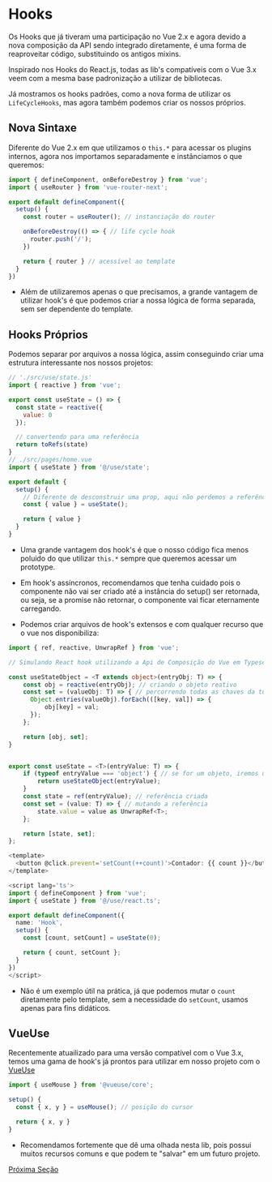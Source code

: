 # Hooks

Os Hooks que já tiveram uma participação no Vue 2.x e agora devido a nova composição da API sendo integrado diretamente, é uma forma de reaproveitar código, substituindo os antigos mixins.

Inspirado nos Hooks do React.js, todas as lib's compatíveis com o Vue 3.x veem com a mesma base padronização a utilizar de bibliotecas.

Já mostramos os hooks padrões, como a nova forma de utilizar os `LifeCycleHooks`, mas agora também podemos criar os nossos próprios.

## Nova Sintaxe

Diferente do Vue 2.x em que utilizamos o `this.*` para acessar os plugins internos, agora nos importamos separadamente e instânciamos o que queremos:

```js
import { defineComponent, onBeforeDestroy } from 'vue';
import { useRouter } from 'vue-router-next';

export default defineComponent({
  setup() {
    const router = useRouter(); // instanciação do router

    onBeforeDestroy(() => { // life cycle hook
      router.push('/');
    })

    return { router } // acessível ao template
  }
})
```

* Além de utilizaremos apenas o que precisamos, a grande vantagem de utilizar hook's é que podemos criar a nossa lógica de forma separada, sem ser dependente do template.

## Hooks Próprios

Podemos separar por arquivos a nossa lógica, assim conseguindo criar uma estrutura interessante nos nossos projetos:

```js
// './src/use/state.js'
import { reactive } from 'vue';

export const useState = () => {
  const state = reactive({
    value: 0
  });

  // convertendo para uma referência
  return toRefs(state)
}
// ./src/pages/home.vue
import { useState } from '@/use/state';

export default {
  setup() {
    // Diferente de desconstruir uma prop, aqui não perdemos a referência, já que estamos retornando com toRefs(...)
    const { value } = useState();

    return { value }
  }
}
```

* Uma grande vantagem dos hook's é que o nosso código fica menos poluido do que utilizar `this.*` sempre que queremos acessar um prototype.

* Em hook's assíncronos, recomendamos que tenha cuidado pois o componente não vai ser criado até a instância do setup() ser retornada, ou seja, se a promise não retornar, o componente vai ficar eternamente carregando.

* Podemos criar arquivos de hook's extensos e com qualquer recurso que o vue nos disponibiliza:

```ts
import { ref, reactive, UnwrapRef } from 'vue';

// Simulando React hook utilizando a Api de Composição do Vue em Typescript

const useStateObject = <T extends object>(entryObj: T) => {
    const obj = reactive(entryObj); // criando o objeto reativo
    const set = (valueObj: T) => { // percorrendo todas as chaves da tupla para mutar uma por uma
      Object.entries(valueObj).forEach(([key, val]) => {
          obj[key] = val;
      });
    };

    return [obj, set];
}


export const useState = <T>(entryValue: T) => {
    if (typeof entryValue === 'object') { // se for um objeto, iremos utilizar outra lógica
        return useStateObject(entryValue);
    }
    const state = ref(entryValue); // referência criada
    const set = (value: T) => { // mutando a referência
        state.value = value as UnwrapRef<T>;
    };

    return [state, set];
};
```

```ts
<template>
  <button @click.prevent='setCount(++count)'>Contador: {{ count }}</button>
</template>

<script lang='ts'>
import { defineComponent } from 'vue';
import { useState } from '@/use/react.ts';

export default defineComponent({
  name: 'Hook',
  setup() {
    const [count, setCount] = useState(0);

    return { count, setCount };
  }
})
</script>
```

* Não é um exemplo útil na prática, já que podemos mutar o `count` diretamente pelo template, sem a necessidade do `setCount`, usamos apenas para fins didáticos.

## VueUse

Recentemente atuailizado para uma versão compatível com o Vue 3.x, temos uma gama de hook's já prontos para utilizar em nosso projeto com o [VueUse](https://github.com/antfu/vueuse)

```js
import { useMouse } from '@vueuse/core';

setup() {
  const { x, y } = useMouse(); // posição do cursor

  return { x, y }
}
```

* Recomendamos fortemente que dê uma olhada nesta lib, pois possui muitos recursos comuns e que podem te "salvar" em um futuro projeto.

[Próxima Seção](./4%20-%20Suspense.md)